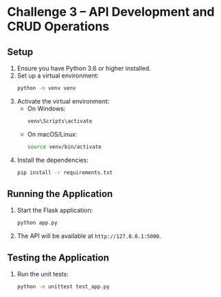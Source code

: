 # Challenge 3 – API Development and CRUD Operations

## Setup

1. Ensure you have Python 3.6 or higher installed.
2. Set up a virtual environment:
   ```sh
   python -m venv venv
   ```
3. Activate the virtual environment:
   - On Windows:
     ```sh
     venv\Scripts\activate
     ```
   - On macOS/Linux:
     ```sh
     source venv/bin/activate
     ```
4. Install the dependencies:
   ```sh
   pip install -r requirements.txt
   ```

## Running the Application

1. Start the Flask application:
   ```sh
   python app.py
   ```
2. The API will be available at `http://127.0.0.1:5000`.

## Testing the Application

1. Run the unit tests:
   ```sh
   python -m unittest test_app.py
   ```
